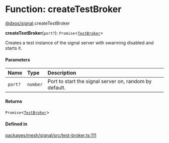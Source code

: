 # Function: createTestBroker

[@dxos/signal](../modules/dxos_signal.md).createTestBroker

**createTestBroker**(`port?`): `Promise`<[`TestBroker`](../classes/dxos_signal.TestBroker.md)\>

Creates a test instance of the signal server with swarming disabled and starts it.

#### Parameters

| Name | Type | Description |
| :------ | :------ | :------ |
| `port?` | `number` | Port to start the signal server on, random by default. |

#### Returns

`Promise`<[`TestBroker`](../classes/dxos_signal.TestBroker.md)\>

#### Defined in

[packages/mesh/signal/src/test-broker.ts:111](https://github.com/dxos/dxos/blob/main/packages/mesh/signal/src/test-broker.ts#L111)
